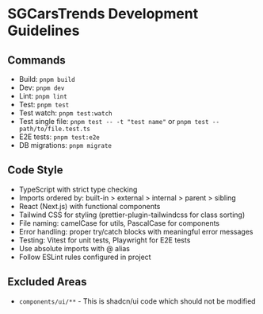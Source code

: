 # SGCarsTrends Development Guidelines

## Commands
- Build: `pnpm build`
- Dev: `pnpm dev`
- Lint: `pnpm lint`
- Test: `pnpm test`
- Test watch: `pnpm test:watch`
- Test single file: `pnpm test -- -t "test name"` or `pnpm test -- path/to/file.test.ts`
- E2E tests: `pnpm test:e2e`
- DB migrations: `pnpm migrate`

## Code Style
- TypeScript with strict type checking
- Imports ordered by: built-in > external > internal > parent > sibling
- React (Next.js) with functional components
- Tailwind CSS for styling (prettier-plugin-tailwindcss for class sorting)
- File naming: camelCase for utils, PascalCase for components
- Error handling: proper try/catch blocks with meaningful error messages
- Testing: Vitest for unit tests, Playwright for E2E tests
- Use absolute imports with @ alias
- Follow ESLint rules configured in project

## Excluded Areas
- `components/ui/**` - This is shadcn/ui code which should not be modified